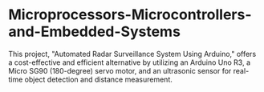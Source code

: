 # Microprocessors-Microcontrollers-and-Embedded-Systems
This project, "Automated Radar Surveillance System Using Arduino," offers a cost-effective and efficient alternative by utilizing an Arduino Uno R3, a Micro SG90 (180-degree) servo motor, and an ultrasonic sensor for real-time object detection and distance measurement.
